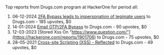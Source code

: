Top reports from Drugs.com program at HackerOne for period all:

1. 06-12-2024 [2FA Bypass leads to  impersonation of legimate users](https://hackerone.com/reports/2885636) to Drugs.com - 185 upvotes, $0
2. 14-01-2024 [Email OTP/2FA Bypass](https://hackerone.com/reports/2315420) to Drugs.com - 90 upvotes, $0
3. 12-03-2023 [Stored Xss On "https://www.question.com/"](https://hackerone.com/reports/1901706) to Drugs.com - 75 upvotes, $0
4. 28-05-2021 [Cross-site Scripting (XSS) - Reflected](https://hackerone.com/reports/1211148) to Drugs.com - 49 upvotes, $0
